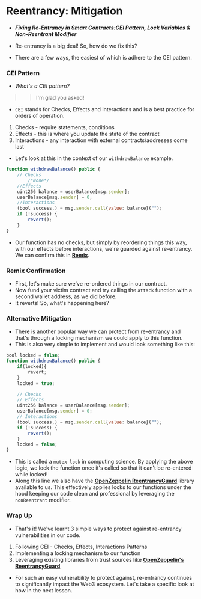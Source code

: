 # Reentrancy: Mitigation
- ***Fixing Re-Entrancy in Smart Contracts:CEI Pattern, Lock Variables & Non-Reentrant Modifier***

- Re-entrancy is a big deal! So, how do we fix this?
- There are a few ways, the easiest of which is adhere to the CEI pattern.

### CEI Pattern
- _What's a CEI pattern?_

>> I'm glad you asked!

- `CEI` stands for Checks, Effects and Interactions and is a best practice for orders of operation.

1. Checks - require statements, conditions
2. Effects - this is where you update the state of the contract
3. Interactions - any interaction with external contracts/addresses come last

- Let's look at this in the context of our `withdrawBalance` example.

```js
function withdrawBalance() public {
    // Checks
        /*None*/
    //Effects
    uint256 balance = userBalance[msg.sender];
    userBalance[msg.sender] = 0;
    //Interactions
    (bool success,) = msg.sender.call{value: balance}("");
    if (!success) {
        revert();
    }
}
```

- Our function has no checks, but simply by reordering things this way, with our effects before interactions, we're guarded against re-entrancy. We can confirm this in **[Remix](https://remix.ethereum.org/#url=https://github.com/Cyfrin/sc-exploits-minimized/blob/main/src/reentrancy/Reentrancy.sol\&lang=en\&optimize=false\&runs=200\&evmVersion=null\&version=soljson-v0.8.20+commit.a1b79de6.js)**.

### Remix Confirmation
- First, let's make sure we've re-ordered things in our contract.
- Now fund your victim contract and try calling the `attack` function with a second wallet address, as we did before.
- It reverts! So, what's happening here?

### Alternative Mitigation
- There is another popular way we can protect from re-entrancy and that's through a locking mechanism we could apply to this function.
- This is also very simple to implement and would look something like this:

```js
bool locked = false;
function withdrawBalance() public {
    if(locked){
        revert;
    }
    locked = true;

    // Checks
    // Effects
    uint256 balance = userBalance[msg.sender];
    userBalance[msg.sender] = 0;
    // Interactions
    (bool success,) = msg.sender.call{value: balance}("");
    if (!success) {
        revert();
    }
    locked = false;
}
```

- This is called a `mutex lock` in computing science. By applying the above logic, we lock the function once it's called so that it can't be re-entered while locked!
- Along this line we also have the **[OpenZeppelin ReentrancyGuard](https://github.com/OpenZeppelin/openzeppelin-contracts/blob/master/contracts/utils/ReentrancyGuard.sol)** library available to us. This effectively applies locks to our functions under the hood keeping our code clean and professional by leveraging the `nonReentrant` modifier.

### Wrap Up
- That's it! We've learnt 3 simple ways to protect against re-entrancy vulnerabilities in our code.

1. Following CEI - Checks, Effects, Interactions Patterns
2. Implementing a locking mechanism to our function
3. Leveraging existing libraries from trust sources like **[OpenZeppelin's ReentrancyGuard](https://github.com/OpenZeppelin/openzeppelin-contracts/blob/master/contracts/utils/ReentrancyGuard.sol)**

- For such an easy vulnerability to protect against, re-entrancy continues to significantly impact the Web3 ecosystem. Let's take a specific look at how in the next lesson.
